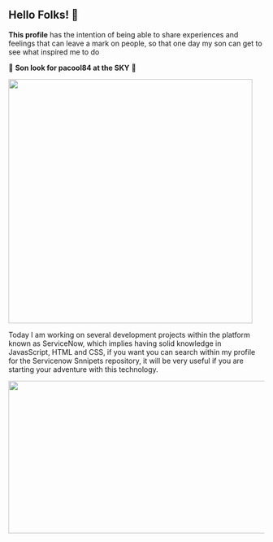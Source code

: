 ## Hello Folks! 👋


**This profile**  has the intention of being able to share experiences and feelings that can leave a mark on people, so that one day my son can get to see what inspired me to do  

🦕 **Son look for pacool84 at the SKY** 🦖

<img
      src="https://media0.giphy.com/media/Vdn2fjMv5ASxI3rZ3S/source.gif"
      width="480px"
      height="480px"
    />


Today I am working on several development projects within the platform known as ServiceNow, which implies having solid knowledge in JavasScript, HTML and CSS, if you want you can search within my profile for the Servicenow Snnipets repository, it will be very useful if you are starting your adventure with this technology.


<img
      src="https://www.srividyatech.com/wp-content/uploads/2021/01/Servicenow.jpg"
      width="560px"
      height="300px"
    />
